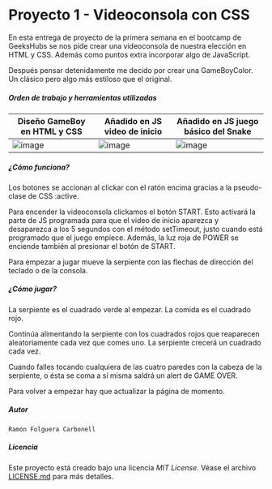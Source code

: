 # Proyecto 1 - Videoconsola con CSS 

En esta entrega de proyecto de la primera semana en el bootcamp de GeeksHubs se nos pide crear una videoconsola de nuestra elección en HTML y CSS. Además como puntos extra incorporar algo de JavaScript.

Después pensar detenidamente me decido por crear una GameBoyColor. Un clásico pero algo más estiloso que el original.

##### Orden de trabajo y herramientas utilizadas

|Diseño GameBoy en HTML y CSS|Añadido en JS video de inicio|Añadido en JS juego básico del Snake|
|-|-|-|
|![image](https://user-images.githubusercontent.com/53578007/213937156-fd5b7b60-2c25-4f61-989a-ca89c751ae01.png)|![image](https://user-images.githubusercontent.com/53578007/213937401-093c6afa-c1e0-456c-a948-7fecde79817f.png)|![image](https://user-images.githubusercontent.com/53578007/213937457-7f027b67-d3b2-47f2-9cd5-6c5f3171f17a.png)|


##### ¿Cómo funciona?

Los botones se accionan al clickar con el ratón encima gracias a la pseudo-clase de CSS :active.

Para encender la videoconsola clickamos el botón START. Esto activará la parte de JS programada para que el video de inicio aparezca y desaparezca a los 5 segundos con el método setTimeout, justo cuando está programado que el juego empiece. Además, la luz roja de POWER se enciende también al presionar el botón de START.

Para empezar a jugar mueve la serpiente con las flechas de dirección del teclado o de la consola.


##### ¿Cómo jugar?

La serpiente es el cuadrado verde al empezar. La comida es el cuadrado rojo.

Continúa alimentando la serpiente con los cuadrados rojos que reaparecen aleatoriamente cada vez que comes uno. La serpiente crecerá un cuadrado cada vez.

Cuando falles tocando cualquiera de las cuatro paredes con la cabeza de la serpiente, o ésta se coma a sí misma saldrá un alert de GAME OVER.

Para volver a empezar hay que actualizar la página de momento.


##### Autor

    Ramón Folguera Carbonell


##### Licencia

Este proyecto está creado bajo una licencia *MIT License*. Véase el archivo  [LICENSE.md](LICENSE.md) para más detalles.
